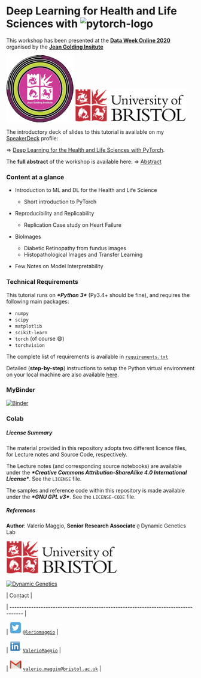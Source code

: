 # Deep Learning for Health and Life Sciences with ![pytorch-logo](./pytorch_logo_small.png)


This workshop has been presented at the [**Data Week Online 2020**](http://www.bristol.ac.uk/golding/get-involved/data-week-online-2020/) organised by the [**Jean Golding Insitute**](http://www.bristol.ac.uk/golding/) 

![JGI Logo](./logos/jgi-logo.png "Jean Golding Institute")
![UoB Logo](./logos/uob_logo_small.png "University of Bristol")

The introductory deck of slides to this tutorial is available on my [SpeakerDeck](https://speakerdeck.com/leriomaggio/) profile: 

$\Rightarrow$  [Deep Learning for the Health and Life Sciences with PyTorch](https://speakerdeck.com/leriomaggio/deep-learning-for-health-and-life-sciences-with-pytorch). 

The **full abstract** of the workshop is available here: $\Rightarrow$ [Abstract](./abstract.md)

### Content at a glance

* Introduction to ML and DL for the Health and Life Science
	- Short introduction to PyTorch

* Reproducibility and Replicability
	- Replication Case study on Heart Failure

* BioImages
	- Diabetic Retinopathy from fundus images
	- Histopathological Images and Transfer Learning

* Few Notes on Model Interpretability

### Technical Requirements

This tutorial runs on ***\*Python 3\**** (Py3.4+ should be fine), and requires the following main packages:

- `numpy`
- `scipy`
- `matplotlib`
- `scikit-learn`
- `torch` (of course 😄)
- `torchvision`

The complete list of requirements is available in [`requirements.txt`](./requirements.txt)


Detailed (**step-by-step**) instructions to setup the Python virtual environment on your local machine are also available [here](./setup.md).


### MyBinder

[![Binder](https://mybinder.org/badge_logo.svg)](https://mybinder.org/v2/gh/leriomaggio/deep-learning-health-life-sciences/master)

### Colab




##### License Summary



The material provided in this repository adopts two different licence files, for Lecture notes and Source Code, respectively. 



The Lecture notes (and corresponding source notebooks) are available under the ***\*Creative Commons Attribution-ShareAlike 4.0 International License\****. See the `LICENSE` file.



The samples and reference code within this repository is made available under the ***\*GNU GPL v3\****. See the `LICENSE-CODE` file.



##### References



**Author**: Valerio Maggio, **Senior Research Associate** `@` Dynamic Genetics Lab 



<img src="./logos/uob_logo_small.png" alt="University of Bristol" style="display:inline;  margin-top: 0 !important;" />



<a href="http://dynamicgenetics.org" title="Dynamic Genetics" target="_blank">

<img src="./logos/dynamic_genetics.png" width="30%" alt="Dynamic Genetics" style="display:inline;" /></a>



| Contact                                                                                  |

| ----------------------------------------------------------------------------------- |

| <img src="logos/twitter_small.png" alt="Twitter" style="display:inline"/> [`@leriomaggio`](http://twitter.com/leriomaggio) |

| <img src="logos/linkedin_small.png" alt="LinkedIn" style="display:inline"/> [`ValerioMaggio`](http://it.linkedin.com/in/valeriomaggio) |

| <img src="logos/gmail_small.png" alt="Mail" style="display:inline"/> [`valerio.maggio@bristol.ac.uk`]()     |